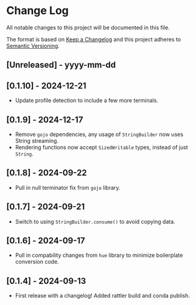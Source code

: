 # Change Log

All notable changes to this project will be documented in this file.

The format is based on [Keep a Changelog](http://keepachangelog.com/)
and this project adheres to [Semantic Versioning](http://semver.org/).

## [Unreleased] - yyyy-mm-dd

## [0.1.10] - 2024-12-21

- Update profile detection to include a few more terminals.

## [0.1.9] - 2024-12-17

- Remove `gojo` dependencies, any usage of `StringBuilder` now uses String streaming.
- Rendering functions now accept `SizedWritable` types, instead of just `String`.

## [0.1.8] - 2024-09-22

- Pull in null terminator fix from `gojo` library.

## [0.1.7] - 2024-09-21

- Switch to using `StringBuilder.consume()` to avoid copying data.

## [0.1.6] - 2024-09-17

- Pull in compability changes from `hue` library to minimize boilerplate conversion code.

## [0.1.4] - 2024-09-13

- First release with a changelog! Added rattler build and conda publish.
